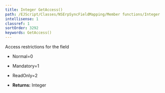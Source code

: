 ```yaml
---
title: Integer GetAccess()
path: /EJScript/Classes/NSErpSyncFieldMapping/Member functions/Integer GetAccess()
intellisense: 1
classref: 1
sortOrder: 3292
keywords: GetAccess()
---
```


Access restrictions for the field
* Normal=0
* Mandatory=1
* ReadOnly=2


* **Returns:** Integer

